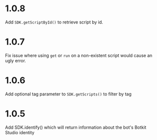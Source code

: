 # 1.0.8

Add `SDK.getScriptById()` to retrieve script by id.

# 1.0.7

Fix issue where using `get` or `run` on a non-existent script would cause an ugly error.

# 1.0.6

Add optional tag parameter to `SDK.getScripts()` to filter by tag


# 1.0.5

Add SDK.identify() which will return information about the bot's Botkit Studio identity
